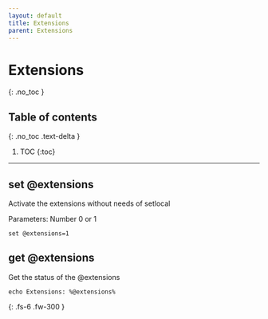```yaml
---
layout: default
title: Extensions
parent: Extensions
---
```


# Extensions
{: .no_toc }

## Table of contents
{: .no_toc .text-delta }

1. TOC
{:toc}

---

## set @extensions
Activate the extensions without needs of setlocal

Parameters: Number 0 or 1


```batch
set @extensions=1
```

## get @extensions
Get the status of the @extensions

```batch
echo Extensions: %@extensions%
```

{: .fs-6 .fw-300 }
